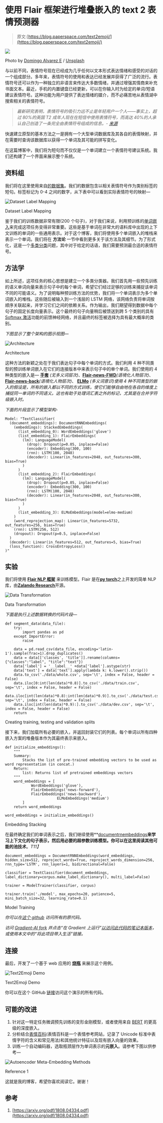 # 使用 Flair 框架进行堆叠嵌入的 text 2 表情预测器

> 原文:[https://blog.paperspace.com/text2emoji/](https://blog.paperspace.com/text2emoji/)

![](../Images/c27f8d2a9a67ab3af92cdb868509e2d2.png)

Photo by [Domingo Alvarez E](https://unsplash.com/@domingoalvarze?utm_source=ghost&utm_medium=referral&utm_campaign=api-credit) / [Unsplash](https://unsplash.com/?utm_source=ghost&utm_medium=referral&utm_campaign=api-credit)

与以前不同，表情符号现在已经成为几乎任何以文本形式表达情绪和感受的对话的一个组成部分。多年来，表情符号的使用和表达已经发展并获得了广泛的流行。表情符号还可以作为一种独立的非语言来传达大多数情绪，并通过增强其情商来补充书面文本。最近，手机的内置键盘已经更新，可以在你输入时为给定的单词/短语建议表情符号。这种功能为用户提供了表达情绪的媒介，而不必痛苦地从表情湖中搜索相关的表情符号。

> *最新研究表明，表情符号的吸引力远不止是年轻用户一个人——事实上，超过 80%的英国 T2 成年人现在在短信中使用表情符号，而高达 40%的人承认自己创造了一条完全由表情符号组成的信息。- [来源](https://www.socialmediatoday.com/social-networks/emojis-why-we-love-them-so-much-and-what-they-mean-0)*

快速建立原型的基本方法之一是拥有一个大型单词数据库及其各自的表情映射，并在需要时查询该数据库以获得一个单词及其可能的拼写变化。

在这篇博客中，我们将为短句而不仅仅是一个单词建立一个表情符号建议系统。我们还构建了一个界面来展示整个系统。

## 资料组

我们将在这里使用来自[的数据集](https://github.com/prakhar21/Text2Emoji/blob/master/data/emoji_train.csv)。我们的数据包含以相关表情符号作为类别标签的短句。标签标记为 0-4 之间的数字，从下表中可以看到实际表情符号的映射—

![Dataset Label Mapping](../Images/f98642b3fb83e03a461781296e64f6ba.png)

Dataset Label Mapping

鉴于我们的训练数据非常有限(200 个句子)，对于我们来说，利用预训练的[单词嵌入](https://machinelearningmastery.com/what-are-word-embeddings/)来完成这项任务变得非常重要。这些是基于单词在非常大的语料库中出现的上下文训练的单词的一些通用表示。对于这个博客，我们将使用多个单词嵌入的堆栈来表示一个单词。我们将在 ****方法论**** 一节中看到更多关于该方法及其细节。为了形式化，这是一个[多类分类](https://en.wikipedia.org/wiki/Multiclass_classification)问题，其中对于给定的话语，我们需要预测最合适的表情符号。

## 方法学

如上所述，这项任务的核心思想是建立一个多类分类器。我们首先用一些预先训练的语义单词向量来表示句子中的每个单词，希望它们经过足够的训练来捕捉该单词不同的可能语义。为了说明每种预训练方法的优势，我们将一个单词表示为多个单词嵌入的堆栈。这些随后被输入到一个浅层的 LSTM 网络，该网络负责将单词按顺序关联起来，并学习它们之间的依赖关系。作为输出，我们期望得到数据中每个句子的固定长度向量表示。这个最终的句子向量稍后被馈送到跨 5 个类别的具有 [Softmax 激活](https://en.wikipedia.org/wiki/Softmax_function)功能的前馈神经网络，并且最终的标签被选择为具有最大概率的类别。

*下图显示了整个架构的图示视图—*

![Architecture](../Images/2a5782c954bb2fb2fd303436b1366ffe.png)

Architecture

这种方法的新颖之处在于我们表达句子中每个单词的方式。我们利用 4 种不同类型的预训练单词嵌入在它们的连接版本中来表示句子中的单个单词。我们使用的 4 种类型的嵌入是— [**手套**](https://www.google.com/search?client=ubuntu&channel=fs&q=glove+word+embeddings&ie=utf-8&oe=utf-8) *(无多义词层次)*、[**Flair-news-FWD**](https://github.com/flairNLP/flair/blob/master/resources/docs/embeddings/FLAIR_EMBEDDINGS.md)*(语境化人物层次)*、[**Flair-news-back**](https://github.com/flairNLP/flair/blob/master/resources/docs/embeddings/FLAIR_EMBEDDINGS.md)*(语境化人物层次)*、 [**ELMo**](https://allennlp.org/elmo) *(多义词意识)使用 4 种不同类型的嵌入的假设是，所有的嵌入都以不同的方式训练，使它们能够自由地在各自的维度上捕捉同一单词的不同语义。这也有助于处理词汇表之外的标记，尤其是在合并字符级嵌入时。*

*下面的片段显示了模型架构-*

```
Model: "TextClassifier(
  (document_embeddings): DocumentRNNEmbeddings(
    (embeddings): StackedEmbeddings(
      (list_embedding_0): WordEmbeddings('glove')
      (list_embedding_1): FlairEmbeddings(
        (lm): LanguageModel(
          (drop): Dropout(p=0.05, inplace=False)
          (encoder): Embedding(300, 100)
          (rnn): LSTM(100, 2048)
          (decoder): Linear(in_features=2048, out_features=300, bias=True)
        )
      )
      (list_embedding_2): FlairEmbeddings(
        (lm): LanguageModel(
          (drop): Dropout(p=0.05, inplace=False)
          (encoder): Embedding(300, 100)
          (rnn): LSTM(100, 2048)
          (decoder): Linear(in_features=2048, out_features=300, bias=True)
        )
      )
      (list_embedding_3): ELMoEmbeddings(model=elmo-medium)
    )
    (word_reprojection_map): Linear(in_features=5732, out_features=256, bias=True)
    (rnn): LSTM(256, 512)
    (dropout): Dropout(p=0.5, inplace=False)
  )
  (decoder): Linear(in_features=512, out_features=5, bias=True)
  (loss_function): CrossEntropyLoss()
)"
```

## 实验

我们将使用 [**Flair NLP 框架**](https://github.com/flairNLP/flair) 来训练模型。Flair 是在[**py torch**](https://pytorch.org/)之上开发的简单 NLP 库，由[**Zalando Research**](https://research.zalando.com/)开源。

![Data Transformation](../Images/a9177267c8b684ed143297b192a6bd28.png)

Data Transformation

*下面是执行上述数据转换的代码片段—*

```
def segment_data(data_file):
    try:
        import pandas as pd
    except ImportError:
        raise

    data = pd.read_csv(data_file, encoding='latin-1').sample(frac=1).drop_duplicates()
    data = data[['classes', 'title']].rename(columns={"classes":"label", "title":"text"})
    data['label'] = '__label__' +data['label'].astype(str)
    data['text'] = data['text'].apply(lambda k: k.lower().strip())
    data.to_csv('./data/whole.csv', sep='\t', index = False, header = False)
    data.iloc[0:int(len(data)*0.8)].to_csv('./data/train.csv', sep='\t', index = False, header = False)
    data.iloc[int(len(data)*0.8):int(len(data)*0.9)].to_csv('./data/test.csv', sep='\t', index = False, header = False)
    data.iloc[int(len(data)*0.9):].to_csv('./data/dev.csv', sep='\t', index = False, header = False)
    return
```

Creating training, testing and validation splits

接下来，我们加载所有必要的嵌入，并返回封装它们的列表。每个单词以所有四种嵌入方案的堆叠版本作为其最终表示来嵌入。

```
def initialize_embeddings():
    """
    Summary:
        Stacks the list of pre-trained embedding vectors to be used as word representation (in concat.)
    Return:
        list: Returns list of pretrained embeddings vectors
    """
    word_embeddings = [
			WordEmbeddings('glove'),
			FlairEmbeddings('news-forward'),
			FlairEmbeddings('news-backward'),
                        ELMoEmbeddings('medium')
		]
    return word_embeddings

word_embeddings = initialize_embeddings()
```

Embedding Stacking

在最终确定我们的单词表示之后，我们继续使用**[documentrnembeddings](https://github.com/flairNLP/flair/blob/master/resources/docs/TUTORIAL_5_DOCUMENT_EMBEDDINGS.md)**来学习上下文化的句子表示，然后用必要的超参数训练模型。你可以在这里阅读其他可能的池技术**。*T11】*

```
document_embeddings = DocumentRNNEmbeddings(word_embeddings, hidden_size=512, reproject_words=True, reproject_words_dimension=256, rnn_type='LSTM', rnn_layers=1, bidirectional=False)

classifier = TextClassifier(document_embeddings, label_dictionary=corpus.make_label_dictionary(), multi_label=False)

trainer = ModelTrainer(classifier, corpus)

trainer.train('./model', max_epochs=20, patience=5, mini_batch_size=32, learning_rate=0.1)
```

Model Training

*你可以在[这个 github](https://github.com/prakhar21/Text2Emoji) 访问所有的原代码。*

*访问 [Gradient-AI fork](https://github.com/gradient-ai/Text2Emoji) 并点击“在 Gradient 上运行”[以访问此代码的笔记本版本](https://github.com/gradient-ai/Text2Emoji)，或使用本文中的“将此项目带入生活”链接。*

## 连接

最后，开发了一个基于 web 应用的 [**烧瓶**](https://github.com/pallets/flask) 来展示这个用例。

![Text2Emoji Demo](../Images/3419eac37975cf7d7d1c29db182a0c09.png)

Text2Emoji Demo

你可以在这个 GitHub [链接](https://github.com/prakhar21/Text2Emoji/blob/master/emoji.html)访问这个演示的所有代码。

## 可能的改进

1.  针对这一特定任务微调预先训练的变形金刚模型，或者使用来自 [BERT](https://en.wikipedia.org/wiki/BERT_(language_model)) 的更高级的深度嵌入。
2.  分析结合[表情百科](https://github.com/bcongdon/python-emojipedia)(表情百科是一个表情参考网站，记录了 Unicode 标准中表情字符的含义和常见用法)和其他统计特征以及现有嵌入向量的效果。
3.  训练一个自动编码器，选取瓶颈层作为单词表示的**元嵌入**。请参考下图以供参考—

![Autoencoder Meta-Embedding Methods](../Images/71de43e44c224737a8449a18a2883653.png)

Reference 1

这就是我的博客，希望你喜欢阅读它。谢谢！

## 参考

1.  [https://arxiv.org/pdf/1808.04334.pdf](https://arxiv.org/pdf/1808.04334.pdf)
